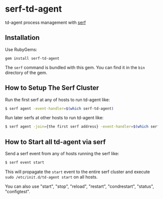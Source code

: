 # serf-td-agent

td-agent process management with [serf](http://www.serfdom.io/)

## Installation

Use RubyGems:

```
gem install serf-td-agent
```

The `serf` command is bundled with this gem. You can find it in the `bin` directory of the gem. 

## How to Setup The Serf Cluster

Run the first serf at any of hosts to run td-agent like:

```bash
$ serf agent -event-handler=$(which serf-td-agent)
```

Run later serfs at other hosts to run td-agent like:

```bash
$ serf agent -join={the first serf address} -event-handler=$(which serf-td-agent)
```

## How to Start all td-agent via serf

Send a serf event from any of hosts running the serf like:

```bash
$ serf event start
```

This will propagate the `start` event to the entire serf cluster and execute `sudo /etc/init.d/td-agent start` on all hosts. 

You can also use  "start", "stop", "reload", "restart", "condrestart", "status", "configtest". 

